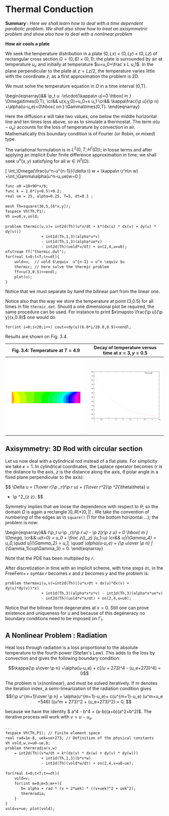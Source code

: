# Thermal Conduction

**Summary :** _Here we shall learn how to deal with a time dependent parabolic problem. We shall also show how to treat an axisymmetric problem  and show also how to deal with a nonlinear problem_

**How air cools a plate**

We seek the temperature distribution in a plate $(0,Lx)\times(0,Ly)\times(0,Lz)$
of rectangular cross section $\Omega=(0,6)\times(0,1)$; the plate is
surrounded by air at temperature $u_e$ and
initially at temperature $u=u_0+\frac x L u_1$. In the plane perpendicular to the plate
at $z=Lz/2$,  the temperature varies little with
the coordinate $z$; as a first approximation the problem is 2D.

We must solve the temperature equation in $\Omega$ in a time interval (0,T).

\begin{eqnarray}&&
    \p_t u -\n\cdot(\kappa\n u)=0 \hbox{ in } \Omega\times(0,T),
    \cr&&
    u(x,y,0)=u_0+x u_1
    \cr&&
    \kappa\frac{\p u}{\p n} +\alpha(u-u_e)=0\hbox{ on } \Gamma\times(0,T).
\end{eqnarray}

Here the diffusion $\kappa$ will take two values, one below the middle horizontal line and ten times less
above, so as to simulate a thermostat.
The term $\alpha(u-u_e)$ accounts for the loss of temperature by convection in air.  Mathematically
this boundary condition is of Fourier (or Robin, or mixed) type.

The variational formulation is  in $L^2(0,T;H^1(\Omega))$; in loose terms and after applying an implicit Euler
finite difference approximation in time; we shall seek $u^n(x,y)$ satisfying for all $w\in H^1(\Omega)$:

\[
    \int_\Omega(\frac{u^n-u^{n-1}}{\delta t} w + \kappa\n u^n\n w) +\int_\Gamma\alpha(u^n-u_ue)w=0
\]

```freefem
func u0 =10+90*x/6;
func k = 1.8*(y<0.5)+0.2;
real ue = 25, alpha=0.25, T=5, dt=0.1 ;

mesh Th=square(30,5,[6*x,y]);
fespace Vh(Th,P1);
Vh u=u0,v,uold;

problem thermic(u,v)= int2d(Th)(u*v/dt + k*(dx(u) * dx(v) + dy(u) * dy(v)))
                + int1d(Th,1,3)(alpha*u*v)
                - int1d(Th,1,3)(alpha*ue*v)
                - int2d(Th)(uold*v/dt) + on(2,4,u=u0);
ofstream ff("thermic.dat");
for(real t=0;t<T;t+=dt){
    uold=u;  // uold $\equiv  u^{n-1} = u^n \equiv $u
    thermic; // here solve the thermic problem
    ff<<u(3,0.5)<<endl;
    plot(u);
}
```

Notice that we must separate by hand the bilinear part from the linear one.

Notice also that  the way we store the temperature at point (3,0.5) for all times in file `thermic.dat`. Should a one dimensional plot be required, the same procedure can be used.  For instance to print $x\mapsto \frac{\p u}{\p y}(x,0.9)$ one would do

```freefem
for(int i=0;i<20;i++) cout<<dy(u)(6.0*i/20.0,0.9)<<endl;
```

Results are shown on Fig. 3.4.

|Fig. 3.4: Temperature at $T=4.9$|Decay of temperature versus time at $x=3, y=0.5$|
|:----:|:----:|
|![Temperature](images/thermic.svg)|![Temperature decay](images/thermicvst.svg)|

## Axisymmetry: 3D Rod with circular section

Let us now deal with a cylindrical rod instead of a flat plate.  For simplicity we take $\kappa=1$.
In cylindrical coordinates, the Laplace
operator becomes ($r$ is the distance to the axis, $z$ is the distance along the
axis, $\theta$ polar angle in a fixed plane perpendicular to the axis):

$$ \Delta u = {1\over r}\p _r(r\p _r u) + {1\over r^2}\p ^2_{\theta\theta} u
 + \p ^2_{z z}.
$$

Symmetry implies that we loose the dependence with respect to
$\theta$; so the domain $\Omega$ is again a rectangle $]0,R[\times]0,|[$ . We take the convention of
numbering of the edges as in `square()` (1 for the bottom horizontal ...);
the problem is now:

\begin{eqnarray}&&
r\p_t u-\p _r(r\p _r u) - \p _z(r\p _z u) = 0 \hbox{ in } \Omega,
\cr&&
u(t=0) = u_0 + \frac z{L_z} (u_1-u)
\cr&&
u|_{\Gamma_4} = u_0,\quad  u|_{\Gamma_2} = u_1,
\quad \alpha(u-u_e) + {\p u\over \p n} |_{\Gamma_1\cup\Gamma_3} = 0.
\end{eqnarray}

Note that the PDE has been multiplied by $r$.

After discretization in time with an implicit scheme, with time steps `dt`,
in the FreeFem++ syntax $r$ becomes $x$ and $z$ becomes $y$ and the problem is:

```freefem
problem thermaxi(u,v)=int2d(Th)((u*v/dt + dx(u)*dx(v) + dy(u)*dy(v))*x)
                + int1d(Th,3)(alpha*x*u*v) - int1d(Th,3)(alpha*x*ue*v)
                - int2d(Th)(uold*v*x/dt) + on(2,4,u=u0);
```

Notice that the bilinear form degenerates at $x=0$. Still one can prove existence and uniqueness
for $u$ and because of this degeneracy no boundary conditions need to be imposed on $\Gamma_1$.

## A Nonlinear Problem : Radiation

Heat loss through radiation is a loss proportional
to the absolute temperature to the fourth power (Stefan's Law). This adds to the
loss by convection and gives the following boundary condition:

$$\kappa{\p u\over \p n} +\alpha(u-u_e) + c[(u + 273)^4 - (u_e+273)^4] = 0$$

The problem is \x{nonlinear}, and must be solved iteratively. If $m$
denotes the iteration index, a semi-linearization of the radiation condition gives
$${\p u^{m+1}\over \p n} + \alpha(u^{m+1}-u_e)+ c(u^{m+1}-u_e)
(u^m+u_e +546) ((u^m + 273)^2 + (u_e+273)^2)  = 0,
$$

because we have the identity $ a^4 - b^4 = (a-b)(a+b)(a^2+b^2)$.
The iterative process will work with $v=u-u_e$.

```freefem
...
fespace Vh(Th,P1); // Finite element space
real rad=1e-8, uek=ue+273; // Definition of the physical constants
Vh vold,w,v=u0-ue,b;
problem thermradia(v,w)
    = int2d(Th)(v*w/dt + k*(dx(v) * dx(w) + dy(v) * dy(w)))
                + int1d(Th,1,3)(b*v*w)
                - int2d(Th)(vold*w/dt) + on(2,4,v=u0-ue);

for(real t=0;t<T;t+=dt){
    vold=v;
    for(int m=0;m<5;m++){
       b= alpha + rad * (v + 2*uek) * ((v+uek)^2 + uek^2);
       thermradia;
    }
}
vold=v+ue; plot(vold);
```
